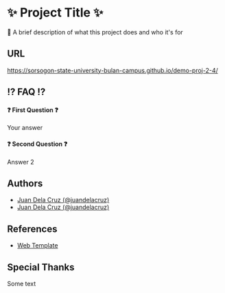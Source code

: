 # ✨ Project Title ✨

🎤 A brief description of what this project does and who it's for

## URL

<https://sorsogon-state-university-bulan-campus.github.io/demo-proj-2-4/>

## ⁉ FAQ ⁉

#### ❓ First Question ❓

Your answer

#### ❓ Second Question ❓

Answer 2

## Authors

* [Juan Dela Cruz (@juandelacruz)](https://github.com/anthonygacis)
* [Juan Dela Cruz (@juandelacruz)](https://github.com/anthonygacis)

## References

* [Web Template](https://freewebsitetemplates.com/templates/page-10)

## Special Thanks

Some text
